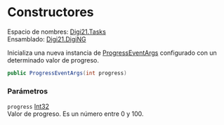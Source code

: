 # Constructores

Espacio de nombres: [Digi21.Tasks](../../)  
Ensamblado: [Digi21.DigiNG](../../../)

Inicializa una nueva instancia de [ProgressEventArgs](./) configurado con un determinado valor de progreso.

```csharp
public ProgressEventArgs(int progress)
```

### Parámetros

`progress` [Int32](https://docs.microsoft.com/en-us/dotnet/api/system.int32?view=net-5.0)  
Valor de progreso. Es un número entre 0 y 100.



